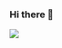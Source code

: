 ### Hi there 👋

![](https://github-profile-summary-cards.vercel.app/api/cards/profile-details?username=ryuma017&theme=nord_bright)
